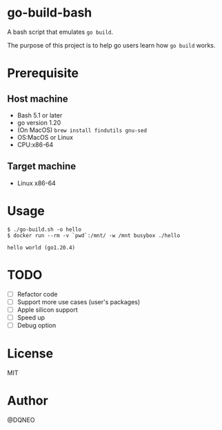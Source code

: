 # go-build-bash

A bash script that emulates `go build`.

The purpose of this project is to help go users learn how `go build` works.

# Prerequisite

## Host machine
* Bash 5.1 or later
* go version 1.20
* (On MacOS) `brew install findutils gnu-sed`
* OS:MacOS or Linux
* CPU:x86-64

## Target machine
* Linux x86-64

# Usage

```
$ ./go-build.sh -o hello
$ docker run --rm -v `pwd`:/mnt/ -w /mnt busybox ./hello

hello world (go1.20.4)
```

# TODO
* [ ] Refactor code
* [ ] Support more use cases (user's packages)
* [ ] Apple silicon support
* [ ] Speed up
* [ ] Debug option

# License
MIT

# Author
@DQNEO

